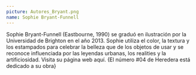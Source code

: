 ```yaml
---
picture: Autores_Bryant.png
name: Sophie Bryant-Funnell
---
```


Sophie Bryant-Funnell (Eastbourne, 1990) se graduó en ilustración por la Universidad de Brighton en el año 2013. Sophie utiliza el color, la textura y los estampados para celebrar la belleza que de los objetos de usar y se reconoce influenciada por las leyendas urbanas,  los realities y la artificiosidad. Visita su página web aquí. {El número #04 de Heredera está dedicado a su obra}

